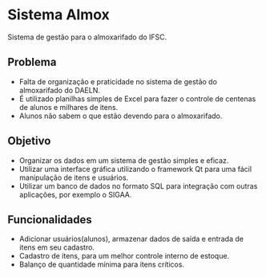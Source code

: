# Sistema Almox

Sistema de gestão para o almoxarifado do IFSC.

## Problema

- Falta de organização e praticidade no sistema de gestão do almoxarifado do DAELN.
- É utilizado planilhas simples de Excel para fazer o controle de centenas de alunos e milhares de itens.
- Alunos não sabem o que estão devendo para o almoxarifado.

## Objetivo

- Organizar os dados em um sistema de gestão simples e eficaz.
- Utilizar uma interface gráfica utilizando o framework Qt para uma fácil manipulação de itens e usuários.
- Utilizar um banco de dados no formato SQL para integração com outras aplicações, por exemplo o SIGAA.

## Funcionalidades

- Adicionar usuários(alunos), armazenar dados de saída e entrada de itens em seu cadastro.
- Cadastro de itens, para um melhor controle interno de estoque.
- Balanço de quantidade mínima para itens críticos.
